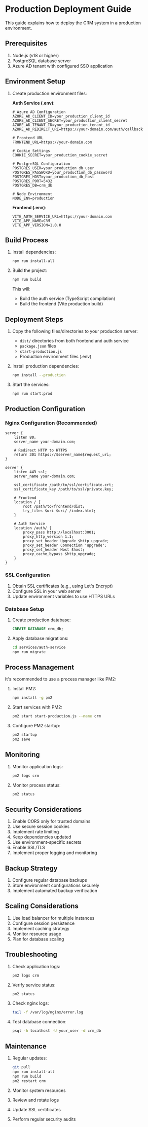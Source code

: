# Production Deployment Guide

This guide explains how to deploy the CRM system in a production environment.

## Prerequisites

1. Node.js (v18 or higher)
2. PostgreSQL database server
3. Azure AD tenant with configured SSO application

## Environment Setup

1. Create production environment files:

   **Auth Service (.env)**:
   ```env
   # Azure AD Configuration
   AZURE_AD_CLIENT_ID=your_production_client_id
   AZURE_AD_CLIENT_SECRET=your_production_client_secret
   AZURE_AD_TENANT_ID=your_production_tenant_id
   AZURE_AD_REDIRECT_URI=https://your-domain.com/auth/callback

   # Frontend URL
   FRONTEND_URL=https://your-domain.com

   # Cookie Settings
   COOKIE_SECRET=your_production_cookie_secret

   # PostgreSQL Configuration
   POSTGRES_USER=your_production_db_user
   POSTGRES_PASSWORD=your_production_db_password
   POSTGRES_HOST=your_production_db_host
   POSTGRES_PORT=5432
   POSTGRES_DB=crm_db

   # Node Environment
   NODE_ENV=production
   ```

   **Frontend (.env)**:
   ```env
   VITE_AUTH_SERVICE_URL=https://your-domain.com
   VITE_APP_NAME=CRM
   VITE_APP_VERSION=1.0.0
   ```

## Build Process

1. Install dependencies:
   ```bash
   npm run install-all
   ```

2. Build the project:
   ```bash
   npm run build
   ```

   This will:
   - Build the auth service (TypeScript compilation)
   - Build the frontend (Vite production build)

## Deployment Steps

1. Copy the following files/directories to your production server:
   - `dist/` directories from both frontend and auth service
   - `package.json` files
   - `start-production.js`
   - Production environment files (.env)

2. Install production dependencies:
   ```bash
   npm install --production
   ```

3. Start the services:
   ```bash
   npm run start:prod
   ```

## Production Configuration

### Nginx Configuration (Recommended)

```nginx
server {
    listen 80;
    server_name your-domain.com;

    # Redirect HTTP to HTTPS
    return 301 https://$server_name$request_uri;
}

server {
    listen 443 ssl;
    server_name your-domain.com;

    ssl_certificate /path/to/ssl/certificate.crt;
    ssl_certificate_key /path/to/ssl/private.key;

    # Frontend
    location / {
        root /path/to/frontend/dist;
        try_files $uri $uri/ /index.html;
    }

    # Auth Service
    location /auth/ {
        proxy_pass http://localhost:3001;
        proxy_http_version 1.1;
        proxy_set_header Upgrade $http_upgrade;
        proxy_set_header Connection 'upgrade';
        proxy_set_header Host $host;
        proxy_cache_bypass $http_upgrade;
    }
}
```

### SSL Configuration

1. Obtain SSL certificates (e.g., using Let's Encrypt)
2. Configure SSL in your web server
3. Update environment variables to use HTTPS URLs

### Database Setup

1. Create production database:
   ```sql
   CREATE DATABASE crm_db;
   ```

2. Apply database migrations:
   ```bash
   cd services/auth-service
   npm run migrate
   ```

## Process Management

It's recommended to use a process manager like PM2:

1. Install PM2:
   ```bash
   npm install -g pm2
   ```

2. Start services with PM2:
   ```bash
   pm2 start start-production.js --name crm
   ```

3. Configure PM2 startup:
   ```bash
   pm2 startup
   pm2 save
   ```

## Monitoring

1. Monitor application logs:
   ```bash
   pm2 logs crm
   ```

2. Monitor process status:
   ```bash
   pm2 status
   ```

## Security Considerations

1. Enable CORS only for trusted domains
2. Use secure session cookies
3. Implement rate limiting
4. Keep dependencies updated
5. Use environment-specific secrets
6. Enable SSL/TLS
7. Implement proper logging and monitoring

## Backup Strategy

1. Configure regular database backups
2. Store environment configurations securely
3. Implement automated backup verification

## Scaling Considerations

1. Use load balancer for multiple instances
2. Configure session persistence
3. Implement caching strategy
4. Monitor resource usage
5. Plan for database scaling

## Troubleshooting

1. Check application logs:
   ```bash
   pm2 logs crm
   ```

2. Verify service status:
   ```bash
   pm2 status
   ```

3. Check nginx logs:
   ```bash
   tail -f /var/log/nginx/error.log
   ```

4. Test database connection:
   ```bash
   psql -h localhost -U your_user -d crm_db
   ```

## Maintenance

1. Regular updates:
   ```bash
   git pull
   npm run install-all
   npm run build
   pm2 restart crm
   ```

2. Monitor system resources
3. Review and rotate logs
4. Update SSL certificates
5. Perform regular security audits
